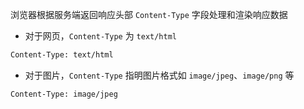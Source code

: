 浏览器根据服务端返回响应头部 `Content-Type` 字段处理和渲染响应数据

- 对于网页，`Content-Type` 为 `text/html`

```HTML
Content-Type: text/html
```

- 对于图片，`Content-Type` 指明图片格式如 `image/jpeg`、`image/png` 等

```HTML
Content-Type: image/jpeg
```

